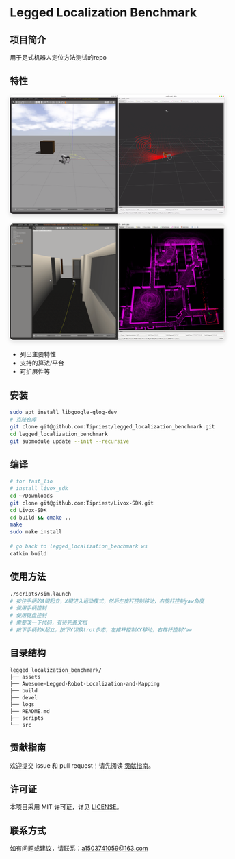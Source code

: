 # Legged Localization Benchmark

## 项目简介
用于足式机器人定位方法测试的repo

## 特性
<div align="center" style="margin: 20px 0;">
  <img src="assets/images/go1l2.png"
       alt="go1l2 model" 
       title="go1l2 model"
       width="800" 
       style="max-width: 100%; height: auto; border-radius: 8px; box-shadow: 0 4px 12px rgba(0,0,0,0.15);"
       loading="lazy"/>
</div>
<div align="center" style="margin: 20px 0;">
  <img src="assets/images/fastlio.png" 
       alt="fastlio" 
       title="fastlio"
       width="800" 
       style="max-width: 100%; height: auto; border-radius: 8px; box-shadow: 0 4px 12px rgba(0,0,0,0.15);"
       loading="lazy"/>
</div>

- 列出主要特性
- 支持的算法/平台
- 可扩展性等

## 安装

```bash
sudo apt install libgoogle-glog-dev
# 克隆仓库
git clone git@github.com:Tipriest/legged_localization_benchmark.git
cd legged_localization_benchmark
git submodule update --init --recursive
```


## 编译

```bash
# for fast_lio
# install livox_sdk
cd ~/Downloads
git clone git@github.com:Tipriest/Livox-SDK.git
cd Livox-SDK
cd build && cmake ..
make
sudo make install

# go back to legged_localization_benchmark ws
catkin build
```

## 使用方法

```bash
./scripts/sim.launch
# 按住手柄的A键起立，X键进入运动模式，然后左旋杆控制移动，右旋杆控制yaw角度
# 使用手柄控制
# 使用键盘控制
# 需要改一下代码，有待完善文档
# 按下手柄的X起立，按下Y切换trot步态，左推杆控制XY移动，右推杆控制Yaw
```

<!-- 详细用法请参考 [文档](docs/) 或代码注释。 -->

## 目录结构

```
legged_localization_benchmark/
├── assets
├── Awesome-Legged-Robot-Localization-and-Mapping
├── build
├── devel
├── logs
├── README.md
├── scripts
└── src
```

## 贡献指南

欢迎提交 issue 和 pull request！请先阅读 [贡献指南](CONTRIBUTING.md)。

## 许可证

本项目采用 MIT 许可证，详见 [LICENSE](LICENSE)。

## 联系方式

如有问题或建议，请联系：a1503741059@163.com


